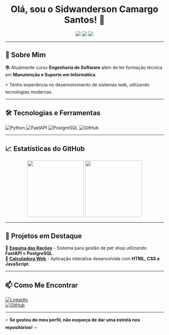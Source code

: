 <h1 align="center">Olá, sou o Sidwanderson Camargo Santos! 👋</h1>

<p align="center">
  <img src="https://img.shields.io/badge/-Engenharia%20de%20Software-blue?style=for-the-badge" />
  <img src="https://img.shields.io/badge/-FastAPI-009688?style=for-the-badge&logo=fastapi&logoColor=white" />
  <img src="https://img.shields.io/badge/-PostgreSQL-336791?style=for-the-badge&logo=postgresql&logoColor=white" />
</p>

---

## 🚀 Sobre Mim
📚 Atualmente curso **Engenharia de Software**  além de ter formação técnica em **Manutenção e Suporte em Informática**.

⚡ Tenho experiência no desenvolvimento de sistemas web, utilizando tecnologias modernas.

---

## 🛠️ Tecnologias e Ferramentas

![Python](https://img.shields.io/badge/-Python-3776AB?style=for-the-badge&logo=python&logoColor=white)
![FastAPI](https://img.shields.io/badge/-FastAPI-009688?style=for-the-badge&logo=fastapi&logoColor=white)
![PostgreSQL](https://img.shields.io/badge/-PostgreSQL-336791?style=for-the-badge&logo=postgresql&logoColor=white)
![GitHub](https://img.shields.io/badge/-GitHub-181717?style=for-the-badge&logo=github&logoColor=white)

---

## 📈 Estatísticas do GitHub

<p align="center">
  <img height="180em" src="https://github-readme-stats.vercel.app/api?username=swdcamargo&show_icons=true&theme=dracula" />
  <img height="180em" src="https://github-readme-stats.vercel.app/api/top-langs/?username=swdcamargo&layout=compact&theme=dracula" />
</p>

---

## 📌 Projetos em Destaque

🔹 **[Esquina das Rações](#)** - Sistema para gestão de pet shop utilizando **FastAPI** e **PostgreSQL**.  
🔹 **[Calculadora Web](#)** - Aplicação interativa desenvolvida com **HTML, CSS e JavaScript**.  


---

## 📫 Como Me Encontrar

[![LinkedIn](https://img.shields.io/badge/-LinkedIn-blue?style=for-the-badge&logo=linkedin)](https://www.linkedin.com/in/sidwanderson-camargo-3a810a22b/)  
[![GitHub](https://img.shields.io/badge/-GitHub-black?style=for-the-badge&logo=github)](https://github.com/swdcamargo)  

---

⭐ **Se gostou do meu perfil, não esqueça de dar uma estrela nos repositórios!** ⭐
